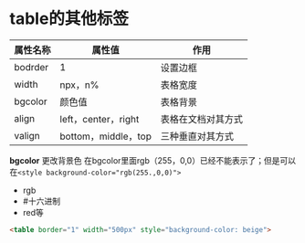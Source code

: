 # table的其他标签

| 属性名称 | 属性值              | 作用               |
| -------- | ------------------- | ------------------ |
| bodrder  | 1                   | 设置边框           |
| width    | npx，n%             | 表格宽度           |
| bgcolor  | 颜色值              | 表格背景           |
| align    | left，center，right | 表格在文档对其方式 |
| valign   | bottom，middle，top | 三种垂直对其方式   |

**bgcolor** 更改背景色 在bgcolor里面rgb（255，0,0）已经不能表示了；但是可以在```<style background-color="rgb(255.,0,0)">```

- rgb
- #十六进制
- red等

```html
<table border="1" width="500px" style="background-color: beige">
```

